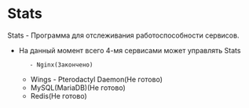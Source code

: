 # Stats
Stats - Программа для отслеживания работоспособности сервисов.
 - На данный момент всего 4-мя сервисами может управлять Stats

          - Nginx(Закончено)
	  - Wings - Pterodactyl Daemon(Не готово)
	  - MySQL(MariaDB)(Не готово)
	  - Redis(Не готово)
